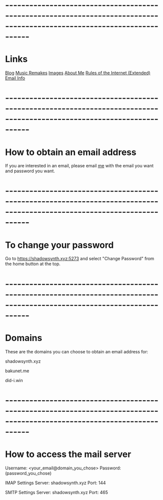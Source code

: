# **------------------------------------------------------------------------------------------------------------------------**
# **Links**
[Blog](https://bakunet.me)
[Music Remakes](https://bakunet.me/music.html)
[Images](https://bakunet.me/images.html)
[About Me](https://bakunet.me/about.html)
[Rules of the Internet (Extended)](https://bakunet.me/internet.html)
[Email Info](https://bakunet.me/email_info.html)

# **------------------------------------------------------------------------------------------------------------------------**

# **How to obtain an email address**

If you are interested in an email, please email [me](mailto:chosensoundmusic147@gmail.com) with the email you want and password you want.

# **------------------------------------------------------------------------------------------------------------------------**

# **To change your password**

Go to https://shadowsynth.xyz:5273 and select "Change Password" from the home button at the top.

# **------------------------------------------------------------------------------------------------------------------------**

# **Domains**

These are the domains you can choose to obtain an email address for:

shadowsynth.xyz

bakunet.me

did-i.win
# **------------------------------------------------------------------------------------------------------------------------**


# **How to access the mail server**

Username: <your_email@domain_you_chose>
Password: (password_you_chose)

IMAP Settings
Server: shadowsynth.xyz
Port: 144

SMTP Settings
Server: shadowsynth.xyz
Port: 465
